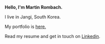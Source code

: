 **Hello, I'm Martin Rombach.** 

I live in Jangi, South Korea.

My portfolio is <a href="https://martinrombachdev.com/">here.</a>

Read my resume and get in touch on <a href="https://www.linkedin.com/in/martin-rombach-0a67b266/">Linkedin</a>.


<!-- [![Top Langs](https://github-readme-stats.vercel.app/api/top-langs/?username=martinrombach88&layout=compact)](https://github.com/anuraghazra/github-readme-stats)
 -->
<!---
martinrombach88/martinrombach88 is a ✨ special ✨ repository because its `README.md` (this file) appears on your GitHub profile.
You can click the Preview link to take a look at your changes.
--->

